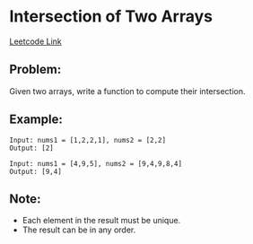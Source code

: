 
# Intersection of Two Arrays
[Leetcode Link](https://leetcode.com/problems/intersection-of-two-arrays/)

## Problem:

Given two arrays, write a function to compute their intersection.

## Example:

```
Input: nums1 = [1,2,2,1], nums2 = [2,2]
Output: [2]
```
```
Input: nums1 = [4,9,5], nums2 = [9,4,9,8,4]
Output: [9,4]
```

## Note:

- Each element in the result must be unique.
- The result can be in any order.